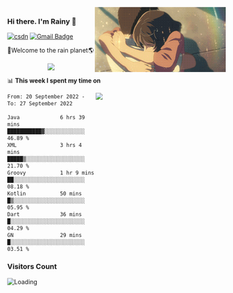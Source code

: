 <img  align='right' height="150" src="https://github.com/LikeRainDay/LikeRainDay/blob/master/pic/img_rain_1.gif?raw=true">



### Hi there. I'm Rainy :lemon:

[![csdn](https://img.shields.io/badge/-csdn-c14438?style=flat-square&logo=c&logoColor=white)](https://blog.csdn.net/qq_15807167)
[![Gmail Badge](https://img.shields.io/badge/-gmail-c14438?style=flat-square&logo=Gmail&logoColor=white&link=mailto:houshuai0816@gmail.com)](mailto:houshuai0816@gmail.com)

🚀Welcome to the rain planet🌎

<center>
<img align='center'  src="https://source.unsplash.com/random/1200x600">
</center>

📊 **This week I spent my time on**

<img align='right'   width="300" src="https://github-readme-stats.vercel.app/api?username=LikeRainDay&show_icons=true&title_color=fff&icon_color=79ff97&text_color=9f9f9f&bg_color=151515&count_private=true">

<!--START_SECTION:waka-->

```text
From: 20 September 2022 - To: 27 September 2022

Java             6 hrs 39 mins   ███████████▓░░░░░░░░░░░░░   46.89 %
XML              3 hrs 4 mins    █████▒░░░░░░░░░░░░░░░░░░░   21.70 %
Groovy           1 hr 9 mins     ██░░░░░░░░░░░░░░░░░░░░░░░   08.18 %
Kotlin           50 mins         █▒░░░░░░░░░░░░░░░░░░░░░░░   05.95 %
Dart             36 mins         █░░░░░░░░░░░░░░░░░░░░░░░░   04.29 %
GN               29 mins         █░░░░░░░░░░░░░░░░░░░░░░░░   03.51 %
```

<!--END_SECTION:waka-->

### Visitors Count
<img align="left" src = "https://profile-counter.glitch.me/LikeRainDay/count.svg" alt ="Loading">
